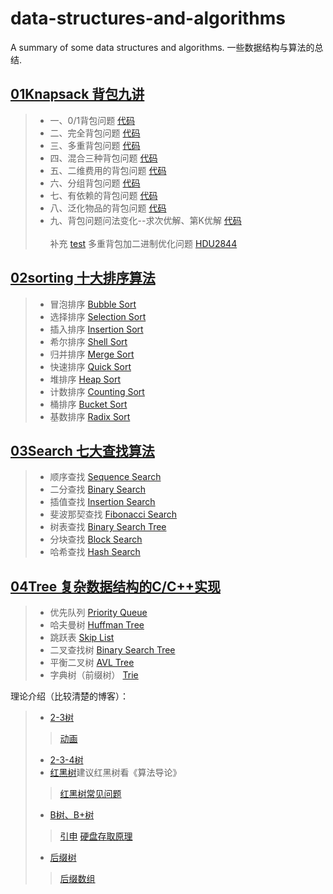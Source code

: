 # data-structures-and-algorithms
A summary of some data structures and algorithms. 一些数据结构与算法的总结.
## [01Knapsack 背包九讲](https://github.com/WonderThinking/data-structures-and-algorithms/tree/master/01Knapsack)
>* 一、0/1背包问题   [代码](https://github.com/WonderThinking/data-structures-and-algorithms/blob/master/01Knapsack/Knapsack/Knapsack1.h)
>* 二、完全背包问题  [代码](https://github.com/WonderThinking/data-structures-and-algorithms/blob/master/01Knapsack/Knapsack/Knapsack2.h)
>* 三、多重背包问题  [代码](https://github.com/WonderThinking/data-structures-and-algorithms/blob/master/01Knapsack/Knapsack/Knapsack3.h)
>* 四、混合三种背包问题   [代码](https://github.com/WonderThinking/data-structures-and-algorithms/blob/master/01Knapsack/Knapsack/Knapsack4.h)
>* 五、二维费用的背包问题 [代码](https://github.com/WonderThinking/data-structures-and-algorithms/blob/master/01Knapsack/Knapsack/Knapsack5.h)
>* 六、分组背包问题  [代码](https://github.com/WonderThinking/data-structures-and-algorithms/blob/master/01Knapsack/Knapsack/Knapsack6.h)
>* 七、有依赖的背包问题   [代码](https://github.com/WonderThinking/data-structures-and-algorithms/blob/master/01Knapsack/Knapsack/Knapsack7.h)
>* 八、泛化物品的背包问题 [代码](https://github.com/WonderThinking/data-structures-and-algorithms/blob/master/01Knapsack/Knapsack/Knapsack8.h)
>* 九、背包问题问法变化--求次优解、第K优解 [代码](https://github.com/WonderThinking/data-structures-and-algorithms/blob/master/01Knapsack/Knapsack/Knapsack9.h)<br> <br>
补充 [test](https://github.com/WonderThinking/data-structures-and-algorithms/tree/master/01Knapsack/test/HDU2844) 多重背包加二进制优化问题 [HDU2844](http://acm.hdu.edu.cn/showproblem.php?pid=2844 "HDU2844 Coins")
## [02sorting 十大排序算法](https://github.com/WonderThinking/data-structures-and-algorithms/tree/master/02sorting)
>* 冒泡排序 [Bubble Sort](https://github.com/WonderThinking/data-structures-and-algorithms/blob/master/02sorting/sorting/BubbleSort.h)
>* 选择排序 [Selection Sort](https://github.com/WonderThinking/data-structures-and-algorithms/blob/master/02sorting/sorting/SelectionSort.h)
>* 插入排序 [Insertion Sort](https://github.com/WonderThinking/data-structures-and-algorithms/blob/master/02sorting/sorting/InsertionSort.h)
>* 希尔排序 [Shell Sort](https://github.com/WonderThinking/data-structures-and-algorithms/blob/master/02sorting/sorting/ShellSort.h)
>* 归并排序 [Merge Sort](https://github.com/WonderThinking/data-structures-and-algorithms/blob/master/02sorting/sorting/MergeSort.h)
>* 快速排序 [Quick Sort](https://github.com/WonderThinking/data-structures-and-algorithms/blob/master/02sorting/sorting/QuickSort.h)
>* 堆排序   [Heap Sort](https://github.com/WonderThinking/data-structures-and-algorithms/blob/master/02sorting/sorting/HeapSort.h)
>* 计数排序 [Counting Sort](https://github.com/WonderThinking/data-structures-and-algorithms/blob/master/02sorting/sorting/CountingSort.h)
>* 桶排序   [Bucket Sort](https://github.com/WonderThinking/data-structures-and-algorithms/blob/master/02sorting/sorting/BucketSort.h)
>* 基数排序 [Radix Sort](https://github.com/WonderThinking/data-structures-and-algorithms/blob/master/02sorting/sorting/RadixSort.h)
## [03Search 七大查找算法](https://github.com/WonderThinking/data-structures-and-algorithms/tree/master/03Search)	            
>* 顺序查找 [Sequence Search](https://github.com/WonderThinking/data-structures-and-algorithms/blob/master/03Search/Search/SequenceSearch.h)
>* 二分查找 [Binary Search](https://github.com/WonderThinking/data-structures-and-algorithms/blob/master/03Search/Search/BinarySearch.h)
>* 插值查找 [Insertion Search](https://github.com/WonderThinking/data-structures-and-algorithms/blob/master/03Search/Search/InsertionSearch.h)
>* 斐波那契查找 [Fibonacci Search](https://github.com/WonderThinking/data-structures-and-algorithms/blob/master/03Search/Search/FibonacciSearch.h)
>* 树表查找 [Binary Search Tree](https://github.com/WonderThinking/data-structures-and-algorithms/blob/master/03Search/Search/BinarySearchTree.h)
>* 分块查找 [Block Search](https://github.com/WonderThinking/data-structures-and-algorithms/blob/master/03Search/Search/BlockSearch.h)
>* 哈希查找 [Hash Search](https://github.com/WonderThinking/data-structures-and-algorithms/blob/master/03Search/Search/HashSearch.h)
## [04Tree 复杂数据结构的C/C++实现](https://github.com/WonderThinking/data-structures-and-algorithms/tree/master/04Tree)
>* 优先队列   [Priority Queue](https://github.com/WonderThinking/data-structures-and-algorithms/tree/master/04Tree/PriorityQueue)
>* 哈夫曼树   [Huffman Tree](https://github.com/WonderThinking/data-structures-and-algorithms/blob/master/04Tree/HuffmanCode/HuffmanCode/main.cpp)
>* 跳跃表     [Skip List](https://github.com/WonderThinking/data-structures-and-algorithms/blob/master/04Tree/SkipList/SkipList/main.cpp)
>* 二叉查找树 [Binary Search Tree](https://github.com/WonderThinking/data-structures-and-algorithms/tree/master/04Tree/BinarySearchTree/BinarySearchTree)
>* 平衡二叉树 [AVL Tree](https://github.com/WonderThinking/data-structures-and-algorithms/tree/master/04Tree/AVLTree/AVLTree)
>* 字典树（前缀树） [Trie](https://github.com/WonderThinking/data-structures-and-algorithms/tree/master/04Tree/Trie/Trie)

理论介绍（比较清楚的博客）：
>* [2-3树](http://blog.jobbole.com/79307/)
>> [动画](https://www.2cto.com/kf/201605/512253.html)
>* [2-3-4树](https://www.cnblogs.com/le23/articles/2329448.html)
>* [红黑树](http://dongxicheng.org/structure/red-black-tree/)建议红黑树看《算法导论》 
>> [红黑树常见问题](https://blog.csdn.net/silangquan/article/details/18655795)
>* [B树、B+树](https://blog.csdn.net/guoziqing506/article/details/64122287) 
>> [引申](https://blog.csdn.net/v_july_v/article/details/6530142)
>> [硬盘存取原理](http://blog.chinaunix.net/uid-23069658-id-3413957.html) 
>* [后缀树](https://www.cnblogs.com/gaochundong/p/suffix_tree.html) 
>> [后缀数组](https://wenku.baidu.com/view/228caa45b307e87101f696a8.html)

